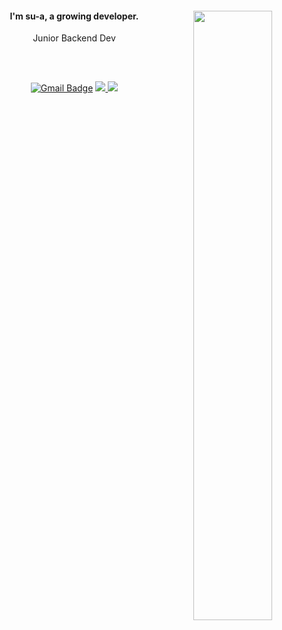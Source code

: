 <div align="center">

<img align="right" width="50%" src="https://github-readme-stats.vercel.app/api?username=sua-h&theme=dracula&show_icons=true"/>


  
#### I'm su-a, a growing developer.
  
Junior Backend Dev

<h2></h2>

<br>

[![Gmail Badge](https://img.shields.io/badge/Gmail-d14836?style=flat-square&logo=Gmail&logoColor=white&link=mailto:suaah.96@gmail.com)](mailto:suaah.96@gmail.com)
<a href="https://sua-h.github.io/portfolio"> <img src="https://img.shields.io/badge/Portfolio-181717?style=flat-square&logo=Google Chrome&logoColor=white"/> </a>
<a href="https://solved.ac/suaah_96"> <img src="http://mazassumnida.wtf/api/mini/generate_badge?boj=suaah_96"/> </a>


</div>
